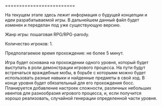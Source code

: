 
=========================


На текущем этапе здесь лежит информация о будущей концепции и идеи разрабатываемой игры. В дальнейшем данный файл будет изменен и переделан под уже существующую версию.

Жанр игры: пошаговая RPG/RPG-parody.

Количество игроков: 1.

Предполагаемое время прохождение: не более 5 минут.

Игра будет основана на прохождении одного уровня, который будет выступать в роли демонстрации игрового процесса. На пути будут встречаться враждебные мобы, в борьбе с которыми можно будет использовать разные навыки и найденные предметы в свой ход. В конце уровня будет обязательный для его прохождения босс. Планируется добавление настроек сложности, различных небольших ивентов для разнообразия игрового процесса, и, если получится хорошо реализовать, случайной генерации определенной части уровня.
